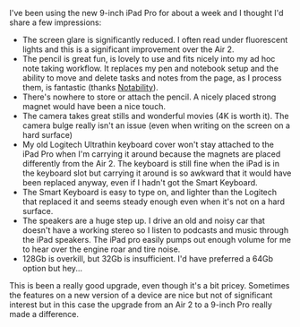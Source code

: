 <!--
.. title: A week with the 9-inch iPad Pro
.. slug: a-week-with-the-9-inch-ipad-pro
.. date: 2016/04/11 17:40:00
.. tags:
.. spellcheck_exceptions: Gb,Ultrathin,Logitech,hoc,podcasts
.. is_orphan: False
.. link:
.. description:
-->

I've been using the new 9-inch iPad Pro for about a week and I thought I'd share a few impressions:

* The screen glare is significantly reduced. I often read under fluorescent lights and this is a significant improvement over the Air 2.
* The pencil is great fun, is lovely to use and fits nicely into my ad hoc note taking workflow. It replaces my pen and notebook setup and the ability to move and delete tasks and notes from the page, as I process them, is fantastic (thanks [Notability](http://gingerlabs.com/)).
* There's nowhere to store or attach the pencil. A nicely placed strong magnet would have been a nice touch.
* The camera takes great stills and wonderful movies (4K is worth it). The camera bulge really isn't an issue (even when writing on the screen on a hard surface)
* My old Logitech Ultrathin keyboard cover won't stay attached to the iPad Pro when I'm carrying it around because the magnets are placed differently from the Air 2. The keyboard is still fine when the iPad is in the keyboard slot but carrying it around is so awkward that it would have been replaced anyway, even if I hadn't got the Smart Keyboard.
* The Smart Keyboard is easy to type on, and lighter than the Logitech that replaced it and seems steady enough even when it's not on a hard surface.
* The speakers are a huge step up. I drive an old and noisy car that doesn't have a working stereo so I listen to podcasts and music through the iPad speakers. The iPad pro easily pumps out enough volume for me to hear over the engine roar and tire noise.
* 128Gb is overkill, but 32Gb is insufficient. I'd have preferred a 64Gb option but hey...

This is been a really good upgrade, even though it's a bit pricey. Sometimes the features on a new version of a device are nice but not of significant interest but in this case the upgrade from an Air 2 to a 9-inch Pro really made a difference.
